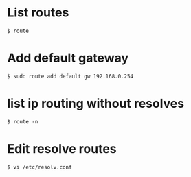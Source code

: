 # List routes
`$ route`

# Add default gateway
`$ sudo route add default gw 192.168.0.254`

# list ip routing without resolves
`$ route -n`

# Edit resolve routes
`$ vi /etc/resolv.conf`

